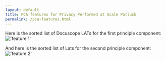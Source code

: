 ```yaml
---
layout: default
title: PCA features for Privacy Performed at Scale Potluck
permalink: /pca-features.html
---
```


Here is the sorted list of Docuscope LATs for the first principle component:
!['feature 1']({{site.baseurl}}/assets/pca1.png}})

And here is the sorted list of Lats for the second principle component: 
!['feature 2']({{site.baseurl}}/assets/pca2.png}})